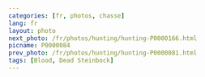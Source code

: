 ```yaml
---
categories: [fr, photos, chasse]
lang: fr
layout: photo
next_photo: /fr/photos/hunting/hunting-P0000166.html
picname: P0000084
prev_photo: /fr/photos/hunting/hunting-P0000081.html
tags: [Blood, Dead Steinbock]
---
```

